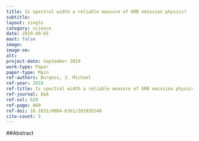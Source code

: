 ```yaml
---
title: Is spectral width a reliable measure of GRB emission physics?
subtitle: 
layout: single
category: science
date: 2019-09-01
mast: false
image: 
image-sm: 
alt: 
project-date: September 2019
work-type: Paper
paper-type: Main
ref-authors: Burgess, J. Michael
ref-year: 2019
ref-title: Is spectral width a reliable measure of GRB emission physics?
ref-journal: A&A
ref-vol: 629
ref-page: A69
ref-doi: 10.1051/0004-6361/201935140
cite-count: 5
---
```



##Abstract
